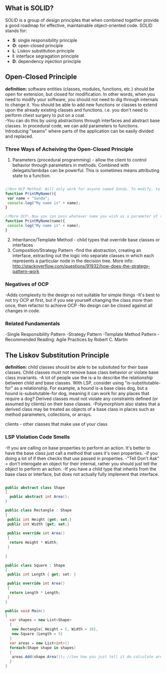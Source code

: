 
## What is SOLID?
SOLID is a group of design principles that when combined together provide a good roadmap for effective, maintainable object-oriented code. SOLID stands for:
- **S**: single responsibility principle
- **O**: open-closed principle
- **L**: Liskov substitution principle
- **I**: interface segragation principle
- **D**: dependency injection principle

## Open-Closed Principle
**definition:** software entities (classes, modules, functions, etc.) should be open for extension, but closed for modification. In other words, when you need to modify your software, you should not need to dig through internals to change it. You should be able to add new functions or classes to extend upon the already existing classes and functions. i.e. you don't need to perform chest surgery to put on a coat.  
-You can do this by using abstractions through interfaces and abstract base classes. In procedural code, we can add parameters to functions. Introducing "seams" where parts of the application can be easily divided and replaced.

### Three Ways of Acheiving the Open-Closed Principle
1. Parameters (procedural programming) - allow the client to control behavior through parameters in methods. Combined with delegats/lambdas can be powerful. This is sometimes means attributing state to a function. 

```Javascript

//Non OCP Method: Will only work for anyone named Sonda. To modify, to use different names, you will need to modify the internal of the function.
function PrintMyName(){
 var name = "Sonda";
 console.log("My name is" + name);
}

//More OCP: Now you can pass whatever name you wish as a parameter of the function, and the function works without any internal modification.
function PrintMyName(name){
 console.log("My name is" + name);
}

```

2. Inheritance/Template Method - child types that override base classes or interfaces
3. Composition/Strategy Pattern -find the abstraction, creating an interface, extracting out the logic into separate classes in which each represents a particular node in the decision tree. More info: http://stackoverflow.com/questions/91932/how-does-the-strategy-pattern-work

### Negatives of OCP
-Adds complexity to the design so not suitable for simple things
-It's best to not try OCP at first, but if you see yourself changing the class more than once, then refactor to achieve OCP
-No design can be closed against all changes in code.

### Related Fundamentals
-Single Responsibility Pattern
-Strategy Pattern
-Template Method Pattern
-Recommended Reading: Agile Practices by Robert C. Martin

## The Liskov Substitution Principle
**definition:** child classes should be able to be subsituted for their base classes. Child classes must not remove base class behavior or violate base class invariants.
-A lot of people use the is-a to describe the relationship between child and base classes. With LSP, consider using "is-substitutable-for" as a relationship. For example, a hound is-a base class dog, but a hound is-subsitutable-for dog, meaning it can work for any places that require a dog? Derived classes must not violate any constraints defined (or assumed by clients) on their base classes. 
-Polymorphism also states that a derived class may be treated as objects of a base class in places such as method parameters, collections, or arrays. 

clients - other classes that make use of your class

### LSP Violation Code Smells
-If you are calling on base properties to perform an action. It's better to have the base class just call a method that uses it's own properties.
-if you doing a lot of if then checks that use passed in properties.
-"Tell Don't Ask" = don't interogate an object for their internal, rather you should just tell the object to perform an action.
-If you have a child type that inherits from the base class or interface, but does not actually fully implement that interface.

``` C#

public abstract class Shape
{
  public abstract int Area();
}

public class Rectangle : Shape 
{
 public int Height {get; set;}
 public int Width {get; set;}
 
 public override int Area()
 {
  return Height * Width;
 }
 
}

public class Square : Shape
{
 public int Length { get; set: }

 public override int Area()
 {
  return Length * Length;
 }
}

public void Main()
{
  var shapes = new List<Shape>
  {
   new Rectangle{ Height = 5, Width = 10},
   new Square {Length = 5}
  }
  var areas = new List<int>()
  foreach(Shape shape in shapes)
  {
   areas.Add(shape.Area()); //See how you just tell it do calculate area and the child classes will calculate area for itself.
  }
}

```






